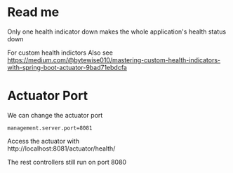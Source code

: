 # Read me

Only one health indicator down makes the whole application's health status down  

For custom health indictors Also see  
https://medium.com/@bytewise010/mastering-custom-health-indicators-with-spring-boot-actuator-9bad71ebdcfa

# Actuator Port

We can change the actuator port

```
management.server.port=8081
```

Access the actuator with  
http://localhost:8081/actuator/health/

The rest controllers still run on port 8080
